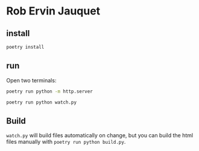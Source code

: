 # Rob Ervin Jauquet

## install

```bash
poetry install
```

## run

Open two terminals:

```bash
poetry run python -m http.server
```

```bash
poetry run python watch.py
```

## Build

`watch.py` will build files automatically on change, but you can build the html files manually with `poetry run python build.py`.
